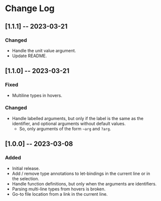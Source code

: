 # Change Log

## [1.1.1] -- 2023-03-21

### Changed

- Handle the unit value argument.
- Update README.

## [1.1.0] -- 2023-03-21

### Fixed

- Multiline types in hovers.

### Changed

- Handle labelled arguments, but only if the label is the same as the identifier, and optional arguments without default values.
  - So, only arguments of the form `~arg` and `?arg`.

## [1.0.0] -- 2023-03-08

### Added

- Initial release.
- Add / remove type annotations to let-bindings in the current line or in the selection.
- Handle function definitions, but only when the arguments are identifiers.
- Parsing multi-line types from hovers is broken.
- Go-to file location from a link in the current line.